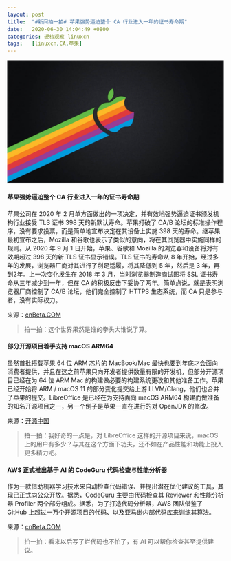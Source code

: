 ```yaml
---
layout: post
title:	"#新闻拍一拍# 苹果强势逼迫整个 CA 行业进入一年的证书寿命期"
date:	2020-06-30 14:04:49 +0800 
categories:	硬核观察 linuxcn 
tags:	[linuxcn,CA,苹果]
---
```



![](/Asserts/Images/album/202006/30/140444ewwz5klg47w44gw2.jpg)


#### 苹果强势逼迫整个 CA 行业进入一年的证书寿命期


苹果公司在 2020 年 2 月单方面做出的一项决定，并有效地强势逼迫证书颁发机构行业接受 TLS 证书 398 天的新默认寿命。苹果打破了 CA/B 论坛的标准操作程序，没有要求投票，而是简单地宣布决定在其设备上实施 398 天的寿命。继苹果最初宣布之后，Mozilla 和谷歌也表示了类似的意向，将在其浏览器中实施同样的规则。从 2020 年 9 月 1 日开始，苹果、谷歌和 Mozilla 的浏览器和设备将对有效期超过 398 天的新 TLS 证书显示错误。TLS 证书的寿命从 8 年开始，经过多年的发展，浏览器厂商对其进行了削足适履，将其降低到 5 年，然后是 3 年，再到2年。上一次变化发生在 2018 年 3 月，当时浏览器制造商试图将 SSL 证书寿命从三年减少到一年，但在 CA 的积极反击下妥协了两年。简单点说，就是表明浏览器厂商控制了 CA/B 论坛，他们完全控制了 HTTPS 生态系统，而 CA 只是参与者，没有实际权力。


来源：[cnBeta.COM](https://www.cnbeta.com/articles/tech/997007.htm)



> 
> 拍一拍：这个世界果然是谁的拳头大谁说了算。
> 
> 
> 


#### 部分开源项目着手支持 macOS ARM64


虽然首批搭载苹果 64 位 ARM 芯片的 MacBook/Mac 最快也要到年底才会面向消费者提供，并且在这之前苹果只向开发者提供数量有限的开发机，但部分开源项目已经在为 64 位 ARM Mac 的构建做必要的构建系统更改和其他准备工作。苹果已经开始将 ARM / macOS 11 的部分变化提交给上游 LLVM/Clang，他们也合并了苹果的提交。LibreOffice 是已经在为支持面向 macOS ARM64 构建而做准备的知名开源项目之一，另一个例子是苹果一直在进行的对 OpenJDK 的修改。


来源：[开源中国](https://www.oschina.net/news/116811/open-source-arm64-macos-start?tdsourcetag=s_pctim_aiomsg)



> 
> 拍一拍：我好奇的一点是，对 LibreOffice 这样的开源项目来说，macOS 上的用户有多少？与其在这个方面下功夫，还不如在产品性能和功能上投入更多精力吧。
> 
> 
> 


#### AWS 正式推出基于 AI 的 CodeGuru 代码检查与性能分析器


作为一款借助机器学习技术来自动检查代码错误、并提出潜在优化建议的工具，其现已正式向公众开放。据悉，CodeGuru 主要由代码检查其 Reviewer 和性能分析器 Profiler 两个部分组成。据悉，为了打造代码分析器，AWS 团队借鉴了 GitHub 上超过一万个开源项目的代码、以及亚马逊内部代码库来训练其算法。


来源：[cnBeta.COM](https://www.cnbeta.com/articles/tech/997275.htm)



> 
> 拍一拍：看来以后写了烂代码也不怕了，有 AI 可以帮你检查甚至提供建议。
> 
> 
>
